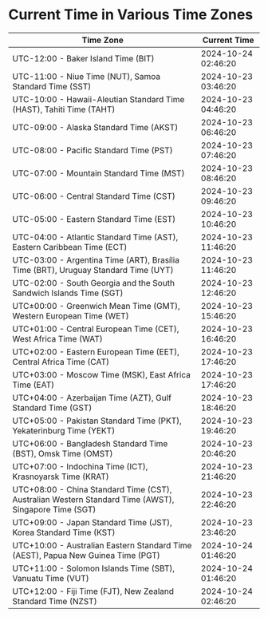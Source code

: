 # Current Time in Various Time Zones

| Time Zone | Current Time |
|-----------|--------------|
| UTC-12:00 - Baker Island Time (BIT) | 2024-10-24 02:46:20 |
| UTC-11:00 - Niue Time (NUT), Samoa Standard Time (SST) | 2024-10-23 03:46:20 |
| UTC-10:00 - Hawaii-Aleutian Standard Time (HAST), Tahiti Time (TAHT) | 2024-10-23 04:46:20 |
| UTC-09:00 - Alaska Standard Time (AKST) | 2024-10-23 06:46:20 |
| UTC-08:00 - Pacific Standard Time (PST) | 2024-10-23 07:46:20 |
| UTC-07:00 - Mountain Standard Time (MST) | 2024-10-23 08:46:20 |
| UTC-06:00 - Central Standard Time (CST) | 2024-10-23 09:46:20 |
| UTC-05:00 - Eastern Standard Time (EST) | 2024-10-23 10:46:20 |
| UTC-04:00 - Atlantic Standard Time (AST), Eastern Caribbean Time (ECT) | 2024-10-23 11:46:20 |
| UTC-03:00 - Argentina Time (ART), Brasília Time (BRT), Uruguay Standard Time (UYT) | 2024-10-23 11:46:20 |
| UTC-02:00 - South Georgia and the South Sandwich Islands Time (SGT) | 2024-10-23 12:46:20 |
| UTC±00:00 - Greenwich Mean Time (GMT), Western European Time (WET) | 2024-10-23 15:46:20 |
| UTC+01:00 - Central European Time (CET), West Africa Time (WAT) | 2024-10-23 16:46:20 |
| UTC+02:00 - Eastern European Time (EET), Central Africa Time (CAT) | 2024-10-23 17:46:20 |
| UTC+03:00 - Moscow Time (MSK), East Africa Time (EAT) | 2024-10-23 17:46:20 |
| UTC+04:00 - Azerbaijan Time (AZT), Gulf Standard Time (GST) | 2024-10-23 18:46:20 |
| UTC+05:00 - Pakistan Standard Time (PKT), Yekaterinburg Time (YEKT) | 2024-10-23 19:46:20 |
| UTC+06:00 - Bangladesh Standard Time (BST), Omsk Time (OMST) | 2024-10-23 20:46:20 |
| UTC+07:00 - Indochina Time (ICT), Krasnoyarsk Time (KRAT) | 2024-10-23 21:46:20 |
| UTC+08:00 - China Standard Time (CST), Australian Western Standard Time (AWST), Singapore Time (SGT) | 2024-10-23 22:46:20 |
| UTC+09:00 - Japan Standard Time (JST), Korea Standard Time (KST) | 2024-10-23 23:46:20 |
| UTC+10:00 - Australian Eastern Standard Time (AEST), Papua New Guinea Time (PGT) | 2024-10-24 01:46:20 |
| UTC+11:00 - Solomon Islands Time (SBT), Vanuatu Time (VUT) | 2024-10-24 01:46:20 |
| UTC+12:00 - Fiji Time (FJT), New Zealand Standard Time (NZST) | 2024-10-24 02:46:20 |
